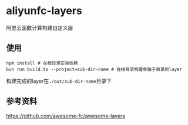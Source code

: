 # aliyunfc-layers

阿里云函数计算构建自定义层

## 使用

```shell
npm install # 在根目录安装依赖
bun run build.ts --project=sub-dir-name # 在根目录构建单独子目录的layer
```

构建完成的layer在`./out/sub-dir-name`目录下

## 参考资料

https://github.com/awesome-fc/awesome-layers

